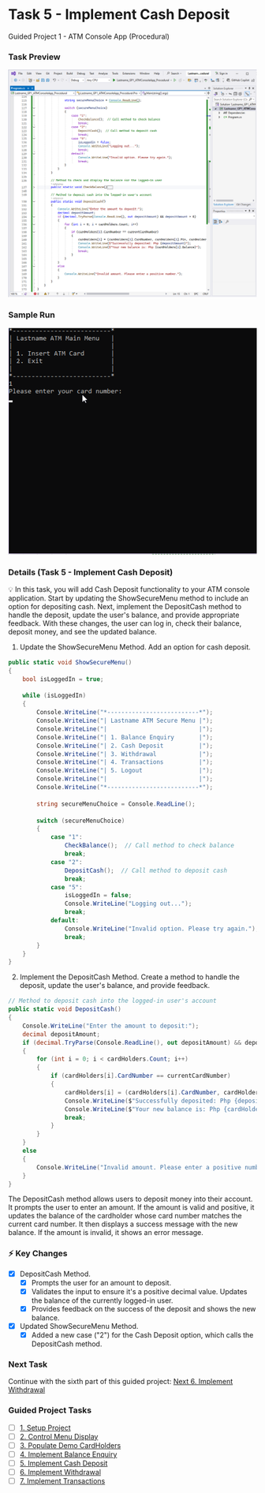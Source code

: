 # Task 5 - Implement Cash Deposit
Guided Project 1 - ATM Console App (Procedural)

### Task Preview
![Implement Cash Deposit](https://github.com/clydeatmcm/GP1_ATMConsoleApp/blob/5.-Implement-Cash-Deposit/Task5_Preview.PNG)

### Sample Run
![Implement Cash Deposit Sample Run](https://github.com/clydeatmcm/GP1_ATMConsoleApp/blob/5.-Implement-Cash-Deposit/Task5_Preview.gif)

### Details (Task 5 - Implement Cash Deposit)
💡 In this task, you will add Cash Deposit functionality to your ATM console application. Start by updating the ShowSecureMenu method to include an option for depositing cash. Next, implement the DepositCash method to handle the deposit, update the user's balance, and provide appropriate feedback. With these changes, the user can log in, check their balance, deposit money, and see the updated balance.

1. Update the ShowSecureMenu Method. Add an option for cash deposit.
```csharp
public static void ShowSecureMenu()
{
    bool isLoggedIn = true;

    while (isLoggedIn)
    {
        Console.WriteLine("*--------------------------*");
        Console.WriteLine("| Lastname ATM Secure Menu |");
        Console.WriteLine("|                          |");
        Console.WriteLine("| 1. Balance Enquiry       |");
        Console.WriteLine("| 2. Cash Deposit          |");
        Console.WriteLine("| 3. Withdrawal            |");
        Console.WriteLine("| 4. Transactions          |");
        Console.WriteLine("| 5. Logout                |");
        Console.WriteLine("|                          |");
        Console.WriteLine("*--------------------------*");

        string secureMenuChoice = Console.ReadLine();

        switch (secureMenuChoice)
        {
            case "1":
                CheckBalance();  // Call method to check balance
                break;
            case "2":
                DepositCash();  // Call method to deposit cash
                break;
            case "5":
                isLoggedIn = false;
                Console.WriteLine("Logging out...");
                break;
            default:
                Console.WriteLine("Invalid option. Please try again.");
                break;
        }
    }
}
```
2. Implement the DepositCash Method. Create a method to handle the deposit, update the user's balance, and provide feedback.
```csharp
// Method to deposit cash into the logged-in user's account
public static void DepositCash()
{
    Console.WriteLine("Enter the amount to deposit:");
    decimal depositAmount;
    if (decimal.TryParse(Console.ReadLine(), out depositAmount) && depositAmount > 0)
    {
        for (int i = 0; i < cardHolders.Count; i++)
        {
            if (cardHolders[i].CardNumber == currentCardNumber)
            {
                cardHolders[i] = (cardHolders[i].CardNumber, cardHolders[i].Pin, cardHolders[i].FullName, cardHolders[i].Balance + depositAmount);
                Console.WriteLine($"Successfully deposited: Php {depositAmount}");
                Console.WriteLine($"Your new balance is: Php {cardHolders[i].Balance}");
                break;
            }
        }
    }
    else
    {
        Console.WriteLine("Invalid amount. Please enter a positive number.");
    }
}
```
The DepositCash method allows users to deposit money into their account. It prompts the user to enter an amount. If the amount is valid and positive, it updates the balance of the cardholder whose card number matches the current card number. It then displays a success message with the new balance. If the amount is invalid, it shows an error message.

### ⚡ Key Changes
- [x] DepositCash Method.
  - [x] Prompts the user for an amount to deposit.
  - [x] Validates the input to ensure it's a positive decimal value. Updates the balance of the currently logged-in user.
  - [x] Provides feedback on the success of the deposit and shows the new balance.
- [x] Updated ShowSecureMenu Method.
  - [x] Added a new case ("2") for the Cash Deposit option, which calls the DepositCash method.

### Next Task
Continue with the sixth part of this guided project: [Next 6. Implement Withdrawal](https://github.com/clydeatmcm/GP1_ATMConsoleApp/blob/6.-Implement-Withdrawal/README.md)

### Guided Project Tasks

- [ ] [1. Setup Project](https://github.com/clydeatmcm/GP1_ATMConsoleApp/blob/1.-Setup-Project/README.md)
- [ ] [2. Control Menu Display](https://github.com/clydeatmcm/GP1_ATMConsoleApp/blob/2.-Control-Menu-Display/README.md)
- [ ] [3. Populate Demo CardHolders](https://github.com/clydeatmcm/GP1_ATMConsoleApp/blob/3.-Populate-Demo-CardHolders/README.md)
- [ ] [4. Implement Balance Enquiry](https://github.com/clydeatmcm/GP1_ATMConsoleApp/blob/4.-Implement-Balance-Enquiry/README.md)
- [ ] [5. Implement Cash Deposit](https://github.com/clydeatmcm/GP1_ATMConsoleApp/blob/5.-Implement-Cash-Deposit/README.md)
- [ ] [6. Implement Withdrawal](https://github.com/clydeatmcm/GP1_ATMConsoleApp/blob/6.-Implement-Withdrawal/README.md)
- [ ] [7. Implement Transactions](https://github.com/clydeatmcm/GP1_ATMConsoleApp/blob/7.-Implement-Transactions/README.md) 
